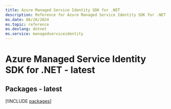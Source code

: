 ```yaml
---
title: Azure Managed Service Identity SDK for .NET
description: Reference for Azure Managed Service Identity SDK for .NET
ms.date: 08/28/2024
ms.topic: reference
ms.devlang: dotnet
ms.service: managedserviceidentity
---
```

# Azure Managed Service Identity SDK for .NET - latest
## Packages - latest
[!INCLUDE [packages](managed-service-identity-index.md)]